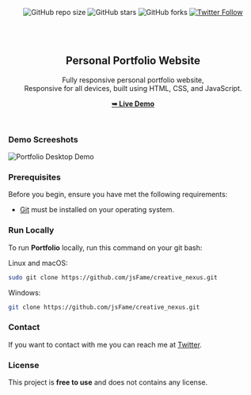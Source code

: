 <div align="center">
  
  ![GitHub repo size](https://img.shields.io/github/repo-size/jsFame/creative_nexus)
  ![GitHub stars](https://img.shields.io/github/stars/jsFame/creative_nexus?style=social)
  ![GitHub forks](https://img.shields.io/github/forks/jsFame/creative_nexus?style=social)
  [![Twitter Follow](https://img.shields.io/twitter/follow/laciferin?style=social)](https://twitter.com/intent/follow?screen_name=laciferin)

  <br />
  <br />

  <h2 align="center">Personal Portfolio Website</h2>

  Fully responsive personal portfolio website, <br />Responsive for all devices, built using HTML, CSS, and JavaScript.

  <a href="https://jsFame.github.io/creative_nexus/"><strong>➥ Live Demo</strong></a>

</div>

<br />

### Demo Screeshots

![Portfolio Desktop Demo](./readme-images/desktop.png "Desktop Demo")

### Prerequisites

Before you begin, ensure you have met the following requirements:

* [Git](https://git-scm.com/downloads "Download Git") must be installed on your operating system.

### Run Locally

To run **Portfolio** locally, run this command on your git bash:

Linux and macOS:

```bash
sudo git clone https://github.com/jsFame/creative_nexus.git
```

Windows:

```bash
git clone https://github.com/jsFame/creative_nexus.git
```

### Contact

If you want to contact with me you can reach me at [Twitter](https://www.twitter.com/laciferin).

### License

This project is **free to use** and does not contains any license.
